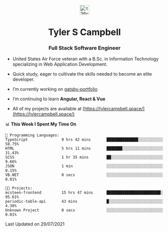 <p align="center">
<a href="https://www.linkedin.com/in/t36campbell" target="blank"><img align="center" src="https://ik.imagekit.io/t36campbell/Portfolio/linkedin.png.original_m8bbGgPh6.png" alt="t36campbell" height="30" width="30" /></a>
</p>
<h1 align="center">Tyler S Campbell</h1>
<h3 align="center">Full Stack Software Engineer</h3>

* United States Air Force veteran with a B.Sc. in Information Technology specializing in Web Application Development. 

* Quick study, eager to cultivate the skills needed to become an elite developer.

* I’m currently working on [gatsby-portfolio](https://github.com/t36campbell/gatsby-portfolio)

* I’m continuing to learn **Angular, React & Vue**

* All of my projects are available at [https://tylercampbell.space/](https://tylercampbell.space/)

<!--START_SECTION:waka-->
📊 **This Week I Spent My Time On** 

```text
💬 Programming Languages: 
TypeScript               9 hrs 42 mins       ██████████████░░░░░░░░░░░   58.75% 
HTML                     5 hrs 11 mins       ███████░░░░░░░░░░░░░░░░░░   31.43% 
SCSS                     1 hr 35 mins        ██░░░░░░░░░░░░░░░░░░░░░░░   9.66% 
JSON                     1 min               ░░░░░░░░░░░░░░░░░░░░░░░░░   0.15% 
VB.NET                   0 secs              ░░░░░░░░░░░░░░░░░░░░░░░░░   0.01%

🐱‍💻 Projects: 
mcsteen-frontend         15 hrs 47 mins      ████████████████████████░   95.61% 
periodic-table-api       43 mins             █░░░░░░░░░░░░░░░░░░░░░░░░   4.38% 
Unknown Project          0 secs              ░░░░░░░░░░░░░░░░░░░░░░░░░   0.01%

```


 Last Updated on 29/07/2021
<!--END_SECTION:waka-->
